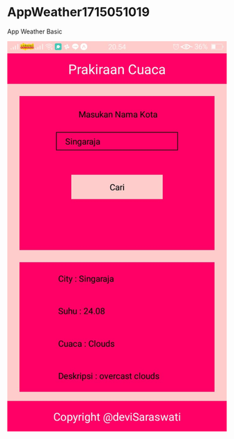 # AppWeather1715051019
App Weather Basic

<img src="https://github.com/NiKomangDeviSaraswati/AppWeather1715051019/blob/master/Screenshoot/TugasA.jpg" />
